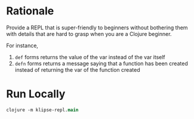 
# Rationale

Provide a REPL that is super-friendly to beginners without bothering them with details that are hard to grasp when you are a Clojure beginner.

For instance,

1. `def` forms returns the value of the var instead of the var itself
2. `defn` forms returns a message saying that a function has been created instead of returning the var of the function created


# Run Locally

~~~clojure
clojure -m klipse-repl.main
~~~
